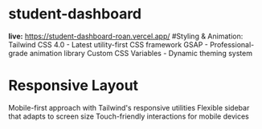 # student-dashboard
**live:** https://student-dashboard-roan.vercel.app/
#Styling & Animation:
Tailwind CSS 4.0 - Latest utility-first CSS framework
GSAP - Professional-grade animation library
Custom CSS Variables - Dynamic theming system
# Responsive Layout
Mobile-first approach with Tailwind's responsive utilities
Flexible sidebar that adapts to screen size
Touch-friendly interactions for mobile devices
